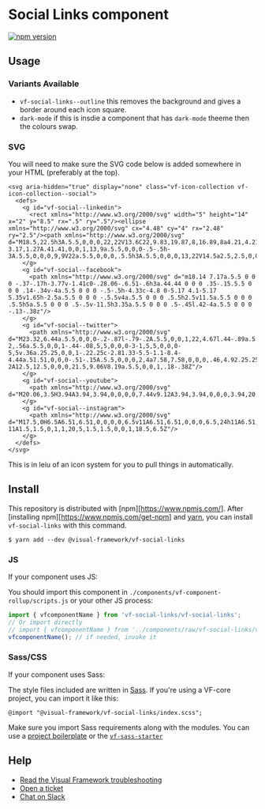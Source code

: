 # Social Links component

[![npm version](https://badge.fury.io/js/%40visual-framework%2Fvf-social-links.svg)](https://badge.fury.io/js/%40visual-framework%2Fvf-social-links)

## Usage

### Variants Available

- `vf-social-links--outline` this removes the background and gives a border around each icon square.
- `dark-mode` if this is insdie a component that has `dark-mode` theeme then the colours swap.

### SVG

You will need to make sure the SVG code below is added somewhere in your HTML (preferably at the top).

```
<svg aria-hidden="true" display="none" class="vf-icon-collection vf-icon-collection--social">
  <defs>
    <g id="vf-social--linkedin">
      <rect xmlns="http://www.w3.org/2000/svg" width="5" height="14" x="2" y="8.5" rx=".5" ry=".5"/><ellipse xmlns="http://www.w3.org/2000/svg" cx="4.48" cy="4" rx="2.48" ry="2.5"/><path xmlns="http://www.w3.org/2000/svg" d="M18.5,22.5h3A.5.5,0,0,0,22,22V13.6C22,9.83,19.87,8,16.89,8a4.21,4.21,0,0,0-3.17,1.27A.41.41,0,0,1,13,9a.5.5,0,0,0-.5-.5h-3A.5.5,0,0,0,9,9V22a.5.5,0,0,0,.5.5h3A.5.5,0,0,0,13,22V14.5a2.5,2.5,0,0,1,5,0V22A.5.5,0,0,0,18.5,22.5Z"/>
    </g>
    <g id="vf-social--facebook">
      <path xmlns="http://www.w3.org/2000/svg" d="m18.14 7.17a.5.5 0 0 0 -.37-.17h-3.77v-1.41c0-.28.06-.6.51-.6h3a.44.44 0 0 0 .35-.15.5.5 0 0 0 .14-.34v-4a.5.5 0 0 0 -.5-.5h-4.33c-4.8 0-5.17 4.1-5.17 5.35v1.65h-2.5a.5.5 0 0 0 -.5.5v4a.5.5 0 0 0 .5.5h2.5v11.5a.5.5 0 0 0 .5.5h5a.5.5 0 0 0 .5-.5v-11.5h3.35a.5.5 0 0 0 .5-.45l.42-4a.5.5 0 0 0 -.13-.38z"/>
    </g>
    <g id="vf-social--twitter">
      <path xmlns="http://www.w3.org/2000/svg" d="M23.32,6.44a.5.5,0,0,0-.2-.87l-.79-.2A.5.5,0,0,1,22,4.67l.44-.89a.5.5,0,0,0-.58-.7l-2,.56a.5.5,0,0,1-.44-.08,5,5,0,0,0-3-1,5,5,0,0,0-5,5v.36a.25.25,0,0,1-.22.25c-2.81.33-5.5-1.1-8.4-4.44a.51.51,0,0,0-.51-.15A.5.5,0,0,0,2,4a7.58,7.58,0,0,0,.46,4.92.25.25,0,0,1-.26.36L1.08,9.06a.5.5,0,0,0-.57.59,5.15,5.15,0,0,0,2.37,3.78.25.25,0,0,1,0,.45l-.53.21a.5.5,0,0,0-.26.69,4.36,4.36,0,0,0,3.2,2.48.25.25,0,0,1,0,.47A10.94,10.94,0,0,1,1,18.56a.5.5,0,0,0-.2,1,20.06,20.06,0,0,0,8.14,1.93,12.58,12.58,0,0,0,7-2A12.5,12.5,0,0,0,21.5,9.06V8.19a.5.5,0,0,1,.18-.38Z"/>
    </g>
    <g id="vf-social--youtube">
      <path xmlns="http://www.w3.org/2000/svg" d="M20.06,3.5H3.94A3.94,3.94,0,0,0,0,7.44v9.12A3.94,3.94,0,0,0,3.94,20.5H20.06A3.94,3.94,0,0,0,24,16.56V7.44A3.94,3.94,0,0,0,20.06,3.5ZM16.54,12,9.77,16.36A.5.5,0,0,1,9,15.94V7.28a.5.5,0,0,1,.77-.42l6.77,4.33a.5.5,0,0,1,0,.84Z"/>
    </g>
    <g id="vf-social--instagram">
      <path xmlns="http://www.w3.org/2000/svg" d="M17.5,0H6.5A6.51,6.51,0,0,0,0,6.5v11A6.51,6.51,0,0,0,6.5,24h11A6.51,6.51,0,0,0,24,17.5V6.5A6.51,6.51,0,0,0,17.5,0ZM12,17.5A5.5,5.5,0,1,1,17.5,12,5.5,5.5,0,0,1,12,17.5Zm6.5-11A1.5,1.5,0,1,1,20,5,1.5,1.5,0,0,1,18.5,6.5Z"/>
    </g>
  </defs>
</svg>
```

This is in leiu of an icon system for you to pull things in automatically.

## Install

This repository is distributed with [npm][https://www.npmjs.com/]. After [installing npm][https://www.npmjs.com/get-npm] and [yarn](https://classic.yarnpkg.com/en/docs/install), you can install `vf-social-links` with this command.

```
$ yarn add --dev @visual-framework/vf-social-links
```

### JS

If your component uses JS:

You should import this component in `./components/vf-component-rollup/scripts.js` or your other JS process:

```js
import { vfcomponentName } from 'vf-social-links/vf-social-links';
// Or import directly
// import { vfcomponentName } from '../components/raw/vf-social-links/vf-social-links.js';
vfcomponentName(); // if needed, invoke it
```

### Sass/CSS

If your component uses Sass:

The style files included are written in [Sass](https://sass-lang.com/). If you're using a VF-core project, you can import it like this:

```
@import "@visual-framework/vf-social-links/index.scss";
```

Make sure you import Sass requirements along with the modules. You can use a [project boilerplate](https://stable.visual-framework.dev/building/) or the [`vf-sass-starter`](https://stable.visual-framework.dev/components/vf-sass-starter/)

## Help

- [Read the Visual Framework troubleshooting](https://stable.visual-framework.dev/troubleshooting/)
- [Open a ticket](https://github.com/visual-framework/vf-core/issues)
- [Chat on Slack](https://join.slack.com/t/visual-framework/shared_invite/enQtNDAxNzY0NDg4NTY0LWFhMjEwNGY3ZTk3NWYxNWVjOWQ1ZWE4YjViZmY1YjBkMDQxMTNlNjQ0N2ZiMTQ1ZTZiMGM4NjU5Y2E0MjM3ZGQ)
